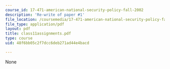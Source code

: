 ```yaml
---
course_id: 17-471-american-national-security-policy-fall-2002
description: 'Re-write of paper #1'
file_location: /coursemedia/17-471-american-national-security-policy-fall-2002/48f6bb05c2f7dcc6deb271ad44e4bacd_class11assignments.pdf
file_type: application/pdf
layout: pdf
title: class11assignments.pdf
type: course
uid: 48f6bb05c2f7dcc6deb271ad44e4bacd

---
```

None
